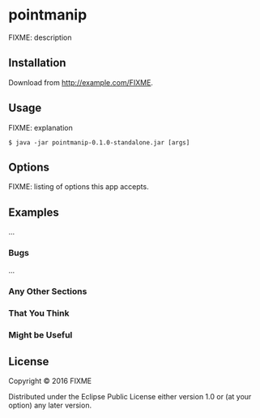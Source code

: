 # pointmanip

FIXME: description

## Installation

Download from http://example.com/FIXME.

## Usage

FIXME: explanation

    $ java -jar pointmanip-0.1.0-standalone.jar [args]

## Options

FIXME: listing of options this app accepts.

## Examples

...

### Bugs

...

### Any Other Sections
### That You Think
### Might be Useful

## License

Copyright © 2016 FIXME

Distributed under the Eclipse Public License either version 1.0 or (at
your option) any later version.
